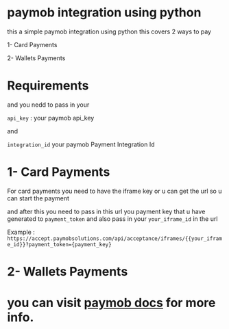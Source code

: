 
# paymob integration using python
this a simple paymob integration using python this covers 2 ways to pay 

  1- Card Payments 

  2- Wallets Payments


# Requirements
 and you nedd to pass in your 
 
 ``api_key``  : your paymob api_key
 
 and  
 
 ``integration_id``  your paymob Payment Integration Id  



 
 # 1- Card Payments

For card payments you need to have the iframe key or u can get the  url so u can start the payment 

and after this you need to pass in this url you payment key that u have generated to ``payment_token`` and also pass in your ``your_iframe_id`` in the url 

Example : ``https://accept.paymobsolutions.com/api/acceptance/iframes/{{your_iframe_id}}?payment_token={payment_key}``

 # 2- Wallets Payments












# you can visit  [paymob docs](https://docs.paymob.com/) for more info. 


  
